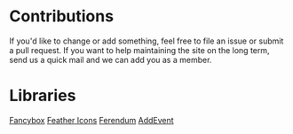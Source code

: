 # Contributions
If you'd like to change or add something, feel free to file an issue or submit a pull request. If you want to help maintaining the site on the long term, send us a quick mail and we can add you as a member. 

# Libraries
[Fancybox](https://github.com/fancyapps/fancybox)
[Feather Icons](https://github.com/feathericons/feather)
[Ferendum](https://www.ferendum.com/en/)
[AddEvent](https://www.addevent.com/)
